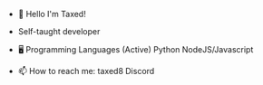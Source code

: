 - 👋 Hello I'm Taxed!
- Self-taught developer


- 🖥️ Programming Languages (Active)
Python  NodeJS/Javascript



- 📫 How to reach me: taxed8 Discord

<!---
Taxed8/Taxed8 is a ✨ special ✨ repository because its `README.md` (this file) appears on your GitHub profile.
You can click the Preview link to take a look at your changes.
--->
